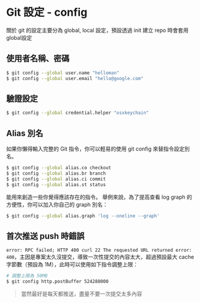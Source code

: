 # Git 設定 - config

關於 git 的設定主要分為 global, local 設定，預設透過 init 建立 repo 時會套用 global設定


## 使用者名稱、密碼

```bash
$ git config --global user.name "helloman"
$ git config --global user.email "hello@google.com"
```

## 驗證設定

```bash
$ git config --global credential.helper "osxkeychain"
```


## Alias 別名

如果你懶得輸入完整的 Git 指令，你可以輕易的使用 git config 來替指令設定別名。

```bash
$ git config --global alias.co checkout
$ git config --global alias.br branch
$ git config --global alias.ci commit
$ git config --global alias.st status
```

能用來創造一些你覺得應該存在的指令。 舉例來說，為了提高查看 log graph 的方便性，你可以加入你自己的 graph 別名：

```bash
$ git config --global alias.graph 'log --oneline --graph'
```

## 首次推送 push 時錯誤
`error: RPC failed; HTTP 400 curl 22 The requested URL returned error: 400`，主因是專案太久沒提交，導致一次性提交的內容太大，超過預設最大 cache 字節數（預設為 1M），此時可以使用如下指令調整上限：
```bash
# 調整上限為 50MB
$ git config http.postBuffer 524288000
```

> 當然最好是每天都推送，盡量不要一次提交太多內容